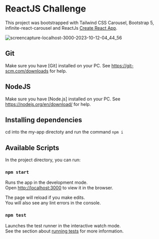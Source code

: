 # ReactJS Challenge

This project was bootstrapped with Tailwind CSS Carousel, Bootstrap 5, infinite-react-carousel and ReactJs [Create React App](https://github.com/facebook/create-react-app).

![screencapture-localhost-3000-2023-10-12-04_44_56](https://github.com/GuyBosa/react-challenge/assets/40579537/3492cd04-2350-4cf6-b44e-69ae9932d87f)

## Git
Make sure you have [Git] installed on your PC. See https://git-scm.com/downloads for help. 

## NodeJS
Make sure you have [Node.js] installed on your PC. See https://nodejs.org/en/download/ for help. 

## Installing dependencies
cd into the my-app directoty and run the command `npm i`   

## Available Scripts

In the project directory, you can run:

### `npm start`

Runs the app in the development mode.\
Open [http://localhost:3000](http://localhost:3000) to view it in the browser.

The page will reload if you make edits.\
You will also see any lint errors in the console.

### `npm test`

Launches the test runner in the interactive watch mode.\
See the section about [running tests](https://facebook.github.io/create-react-app/docs/running-tests) for more information.

